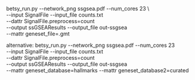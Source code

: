 betsy_run.py --network_png ssgsea.pdf --num_cores 23 \\\
--input SignalFile --input_file counts.txt \
--dattr SignalFile.preprocess=count \
--output ssGSEAResults --output_file out-ssgsea \
--mattr geneset_file=.gmt

alternative:
betsy_run.py --network_png ssgsea.pdf --num_cores 23 \
--input SignalFile --input_file counts.txt \
--dattr SignalFile.preprocess=count \
--output ssGSEAResults --output_file out-ssgsea \
--mattr geneset_database=hallmarks
--mattr geneset_database2=curated